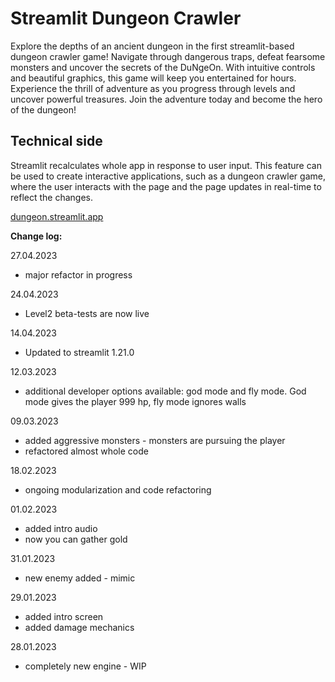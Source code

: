 # Streamlit Dungeon Crawler

Explore the depths of an ancient dungeon in the first streamlit-based dungeon crawler game! Navigate through dangerous traps, defeat fearsome monsters and uncover the secrets of the DuNgeOn. With intuitive controls and beautiful graphics, this game will keep you entertained for hours. Experience the thrill of adventure as you progress through levels and uncover powerful treasures. Join the adventure today and become the hero of the dungeon!

## Technical side

Streamlit recalculates whole app in response to user input. This feature can be used to create interactive applications, such as a dungeon crawler game, where the user interacts with the page and the page updates in real-time to reflect the changes.

[dungeon.streamlit.app](https://dungeon.streamlit.app)

**Change log:**

27.04.2023
- major refactor in progress

24.04.2023
- Level2 beta-tests are now live

14.04.2023
- Updated to streamlit 1.21.0

12.03.2023
- additional developer options available: god mode and fly mode. God mode gives the player 999 hp, fly mode ignores walls

09.03.2023
- added aggressive monsters - monsters are pursuing the player
- refactored almost whole code

18.02.2023
- ongoing modularization and code refactoring

01.02.2023
- added intro audio
- now you can gather gold

31.01.2023
- new enemy added - mimic

29.01.2023
- added intro screen
- added damage mechanics

28.01.2023
- completely new engine - WIP
